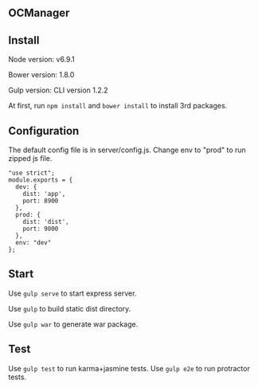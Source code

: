 ## OCManager

## Install

Node version: v6.9.1

Bower version: 1.8.0

Gulp version: CLI version 1.2.2

At first, run `npm install` and `bower install` to install 3rd packages.

## Configuration

The default config file is in server/config.js. Change env to "prod" to run zipped js file.

```
"use strict";
module.exports = {
  dev: {
    dist: 'app',
    port: 8900
  },
  prod: {
    dist: 'dist',
    port: 9000
  },
  env: "dev"
};
```

## Start

Use `gulp serve` to start express server.

Use `gulp` to build static dist directory.

Use `gulp war` to generate war package.

## Test

Use `gulp test` to run karma+jasmine tests.
Use `gulp e2e` to run protractor tests.

